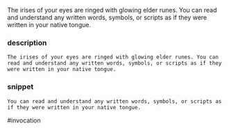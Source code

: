 The irises of your eyes are ringed with glowing elder runes. You can read and understand any written words, symbols, or scripts as if they were written in your native tongue.
### description
```
The irises of your eyes are ringed with glowing elder runes. You can read and understand any written words, symbols, or scripts as if they were written in your native tongue.
```

### snippet
```
You can read and understand any written words, symbols, or scripts as if they were written in your native tongue.
```

#invocation
